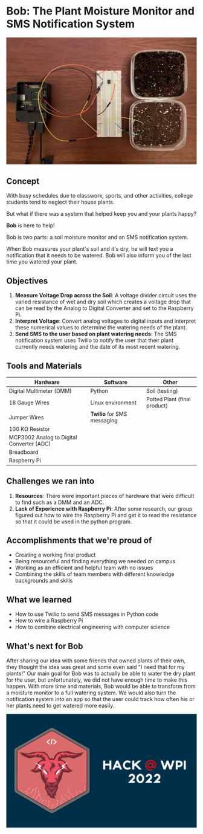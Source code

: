# Bob: The Plant Moisture Monitor and SMS Notification System

![Bob](https://github.com/sprice134/hackathon2022/blob/main/Images/bob-setup.jpeg?raw=true)

## Concept
With busy schedules due to classwork, sports, and other activities, college students tend to neglect their house plants. 

But what if there was a system that helped keep you and your plants happy?

**Bob** is here to help!

Bob is two parts: a soil moisture monitor and an SMS notification system.

When Bob measures your plant's soil and it's dry, he will text you a notification that it needs to be watered. Bob will also inform you of the last time you watered your plant.

## Objectives
1. **Measure Voltage Drop across the Soil**: A voltage divider circuit uses the varied resistance of wet and dry soil which creates a voltage drop that can be read by the Analog to Digital Converter and set to the Raspberry Pi.
2. **Interpret Voltage**: Convert analog voltages to digital inputs and interpret these numerical values to determine the watering needs of the plant.
3. **Send SMS to the user based on plant watering needs**: The SMS notification system uses Twilio to notify the user that their plant currently needs watering and the date of its most recent watering.

## Tools and Materials
| Hardware | Software | Other |
| ----------- | ----------- | ----------- |
| Digital Multimeter (DMM) | Python | Soil (testing) |
| 18 Gauge Wires | Linux environment | Potted Plant (final product) |
| Jumper Wires | **Twilio** for SMS messaging |   |
| 100 KΩ Resistor |   |   |
| MCP3002 Analog to Digital Converter (ADC) |   |   |
| Breadboard |   |   |
| Raspberry Pi |   |   |

## Challenges we ran into
1. **Resources**: There were important pieces of hardware that were difficult to find such as a DMM and an ADC.
2. **Lack of Experience with Raspberry Pi**: After some research, our group figured out how to wire the Raspberry Pi and get it to read the resistance so that it could be used in the python program.

## Accomplishments that we're proud of
- Creating a working final product
- Being resourceful and finding everything we needed on campus
- Working as an efficient and helpful team with no issues
- Combining the skills of team members with different knowledge backgrounds and skills

## What we learned
- How to use Twilio to send SMS messages in Python code
- How to wire a Raspberry Pi
- How to combine electrical engineering with computer science

## What's next for Bob
After sharing our idea with some friends that owned plants of their own, they thought the idea was great and some even said "I need that for my plants!"
Our main goal for Bob was to actually be able to water the dry plant for the user, but unfortunately, we did not have enough time to make this happen. With more time and materials, Bob would be able to transform from a moisture monitor to a full watering system. We would also turn the notification system into an app so that the user could track how often his or her plants need to get watered more easily.


![Hackathon logo](https://github.com/sprice134/hackathon2022/blob/main/Images/hackathon_logo.png?raw=true)
